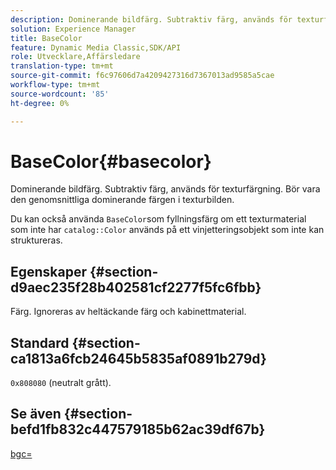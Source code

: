 ```yaml
---
description: Dominerande bildfärg. Subtraktiv färg, används för texturfärgning. Bör vara den genomsnittliga dominerande färgen i texturbilden.
solution: Experience Manager
title: BaseColor
feature: Dynamic Media Classic,SDK/API
role: Utvecklare,Affärsledare
translation-type: tm+mt
source-git-commit: f6c97606d7a4209427316d7367013ad9585a5cae
workflow-type: tm+mt
source-wordcount: '85'
ht-degree: 0%

---
```



# BaseColor{#basecolor}

Dominerande bildfärg. Subtraktiv färg, används för texturfärgning. Bör vara den genomsnittliga dominerande färgen i texturbilden.

Du kan också använda `BaseColor`som fyllningsfärg om ett texturmaterial som inte har `catalog::Color` används på ett vinjetteringsobjekt som inte kan struktureras.

## Egenskaper {#section-d9aec235f28b402581cf2277f5fc6fbb}

Färg. Ignoreras av heltäckande färg och kabinettmaterial.

## Standard {#section-ca1813a6fcb24645b5835af0891b279d}

`0x808080` (neutralt grått).

## Se även {#section-befd1fb832c447579185b62ac39df67b}

[bgc=](../../../../../ir-api/http-protocol/image-rendering-api-ref/c-ir-http-protocol-ref/c-ir-http-protocol-command-reference/r-ir-bgc.md#reference-3f5c78cea01c4a85aa582076d23aebb0)
